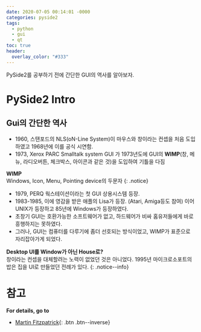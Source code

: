 ```yaml
---
date: 2020-07-05 00:14:01 -0000
categories: pyside2
tags:
  - python
  - gui
  - qt
toc: true
header:
  overlay_color: "#333"
---
```

PySide2를 공부하기 전에 간단한 GUI의 역사를 알아보자. 

# PySide2 Intro
## Gui의 간단한 역사
* 1960, 스탠포드의 NLS(oN-Line System)이 마우스와 창이라는 컨셉을 처음 도입하였고 1968년에 이를 공식 시연함.
* 1973, Xerox PARC Smalltalk system GUI 가 1973년도에 GUI의 **WIMP**(창, 메뉴, 라디오버튼, 체크박스, 아이콘과 같은 것)을 도입하여 기틀을 다짐

**WIMP**  
Windows, Icon, Menu, Pointing device의 두문자
{: .notice}

* 1979, PERQ 웍스테이션이라는 첫 GUI 상용시스템 등장.
* 1983-1985, 이에 영감을 받은 애플의 Lisa가 등장. (Atari, Amiga등도 참여) 이어 UNIX가 등장하고 85년에 Windows가 등장하였다.
* 초창기 GUI는 호환가능한 소프트웨어가 없고, 하드웨어가 비싸 홈유저들에게 바로 흥행하지는 못하였다.
* 그러나, GUI는 컴퓨터를 다루기에 좀더 선호되는 방식이었고, WIMP가 표준으로 자리잡아가게 되었다.

**Desktop UI를 Window가 아닌 House로?**  
창이라는 컨셉을 대체할려는 노력이 없었던 것은 아니었다. 1995년 마이크로소포트의 밥은 집을 UI로 만들었던 전례가 있다.
{: .notice--info}


# 참고
**For details, go to**
* [Martin Fitzpatrick](www.learnpyqt.com){: .btn .btn--inverse}
